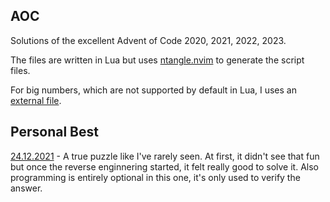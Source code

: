 AOC
---

Solutions of the excellent Advent of Code 2020, 2021, 2022, 2023.

The files are written in Lua but uses [ntangle.nvim](https://github.com/jbyuki/ntangle.nvim) to generate the script files.

For big numbers, which  are not supported by default in Lua, I uses an [external file](https://github.com/ennorehling/euler/blob/master/BigNum.lua).

Personal Best
-------------

[24.12.2021](https://adventofcode.com/2021/day/24) - A true puzzle like I've rarely seen. At first, it didn't see that fun but once the reverse enginnering started, it felt really good to solve it. Also programming is entirely optional in this one, it's only used to verify the answer.

